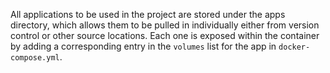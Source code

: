 All applications to be used in the project are stored under the apps directory, which allows them to be pulled in individually either from version control or other source locations. Each one is exposed within the container by adding a corresponding entry in the `volumes` list for the app in `docker-compose.yml`.
